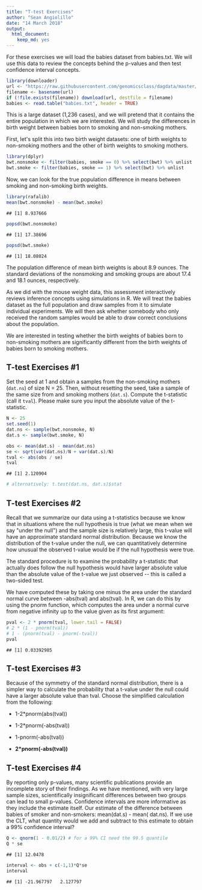 ```yaml
---
title: "T-test Exercises"
author: "Sean Angiolillo"
date: "14 March 2018"
output: 
  html_document: 
    keep_md: yes
---
```



For these exercises we will load the babies dataset from babies.txt. We will use this data to review the concepts behind the p-values and then test confidence interval concepts.


```r
library(downloader)
url <- "https://raw.githubusercontent.com/genomicsclass/dagdata/master/inst/extdata/babies.txt"
filename <- basename(url)
if (!file.exists(filename)) download(url, destfile = filename)
babies <- read.table("babies.txt", header = TRUE)
```

This is a large dataset (1,236 cases), and we will pretend that it contains the entire population in which we are interested. We will study the differences in birth weight between babies born to smoking and non-smoking mothers.

First, let's split this into two birth weight datasets: one of birth weights to non-smoking mothers and the other of birth weights to smoking mothers.


```r
library(dplyr)
bwt.nonsmoke <- filter(babies, smoke == 0) %>% select(bwt) %>% unlist 
bwt.smoke <- filter(babies, smoke == 1) %>% select(bwt) %>% unlist
```

Now, we can look for the true population difference in means between smoking and non-smoking birth weights.


```r
library(rafalib)
mean(bwt.nonsmoke) - mean(bwt.smoke)
```

```
## [1] 8.937666
```

```r
popsd(bwt.nonsmoke)
```

```
## [1] 17.38696
```

```r
popsd(bwt.smoke)
```

```
## [1] 18.08024
```

The population difference of mean birth weights is about 8.9 ounces. The standard deviations of the nonsmoking and smoking groups are about 17.4 and 18.1 ounces, respectively.

As we did with the mouse weight data, this assessment interactively reviews inference concepts using simulations in R. We will treat the babies dataset as the full population and draw samples from it to simulate individual experiments. We will then ask whether somebody who only received the random samples would be able to draw correct conclusions about the population.

We are interested in testing whether the birth weights of babies born to non-smoking mothers are significantly different from the birth weights of babies born to smoking mothers.

## T-test Exercises #1

Set the seed at 1 and obtain a samples from the non-smoking mothers (`dat.ns`) of size N = 25. Then, without resetting the seed, take a sample of the same size from and smoking mothers (`dat.s`). Compute the t-statistic (call it `tval`). Please make sure you input the absolute value of the t-statistic.


```r
N <- 25
set.seed(1)
dat.ns <- sample(bwt.nonsmoke, N)
dat.s <- sample(bwt.smoke, N)

obs <- mean(dat.s) - mean(dat.ns)
se <- sqrt(var(dat.ns)/N + var(dat.s)/N)
tval <- abs(obs / se)
tval
```

```
## [1] 2.120904
```

```r
# alternatively: t.test(dat.ns, dat.s)$stat
```


## T-test Exercises #2

Recall that we summarize our data using a t-statistics because we know that in situations where the null hypothesis is true (what we mean when we say "under the null") and the sample size is relatively large, this t-value will have an approximate standard normal distribution. Because we know the distribution of the t-value under the null, we can quantitatively determine how unusual the observed t-value would be if the null hypothesis were true.

The standard procedure is to examine the probability a t-statistic that actually does follow the null hypothesis would have larger absolute value than the absolute value of the t-value we just observed -- this is called a two-sided test.

We have computed these by taking one minus the area under the standard normal curve between -abs(tval) and abs(tval). In R, we can do this by using the pnorm function, which computes the area under a normal curve from negative infinity up to the value given as its first argument:


```r
pval <- 2 * pnorm(tval, lower.tail = FALSE)
# 2 * (1 - pnorm(tval))
# 1 - (pnorm(tval) - pnorm(-tval))
pval
```

```
## [1] 0.03392985
```

## T-test Exercises #3

Because of the symmetry of the standard normal distribution, there is a simpler way to calculate the probability that a t-value under the null could have a larger absolute value than tval. Choose the simplified calculation from the following:

* 1-2*pnorm(abs(tval))

* 1-2*pnorm(-abs(tval))

* 1-pnorm(-abs(tval))

* **2*pnorm(-abs(tval))**

## T-test Exercises #4

By reporting only p-values, many scientific publications provide an incomplete story of their findings. As we have mentioned, with very large sample sizes, scientifically insignificant differences between two groups can lead to small p-values. Confidence intervals are more informative as they include the estimate itself. Our estimate of the difference between babies of smoker and non-smokers: mean(dat.s) - mean( dat.ns). If we use the CLT, what quantity would we add and subtract to this estimate to obtain a 99% confidence interval?


```r
Q <- qnorm(1 - 0.01/2) # for a 99% CI need the 99.5 quantile
Q * se
```

```
## [1] 12.0478
```

```r
interval <- obs + c(-1,1)*Q*se
interval
```

```
## [1] -21.967797   2.127797
```


